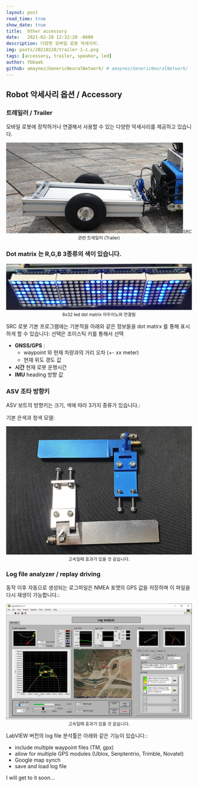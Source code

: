 ```yaml
---
layout: post
read_time: true
show_date: true
title:  Other accessory
date:   2021-02-28 12:32:20 -0600
description: 다양한 모바일 로봇 악세사리.
img: posts/20210228/trailer-1-c.png 
tags: [accessory, trailer, speaker, led]
author: Ybbaek
github: amaynez/GenericNeuralNetwork/ # amaynez/GenericNeuralNetwork/
---
```

## Robot 악세사리 옵션 / Accessory
### 트레일러 / Trailer
모바일 로봇에 장착하거나 연결해서 사용할 수 있는 다양한 악세사리를 제공하고 있습니다.
<center><img src="./assets/img/posts/20210228/trailer-4.png" width="480px"><small>SRC 관련 트레일러 (Trailer)</small></center>

### Dot matrix 는 R,G,B 3종류의 색이 있습니다.

<center><img src="./assets/img/posts/20210228/dot_matrix.png"><small>8x32 led dot matrix 아두이노와 연결됨</small></center>

SRC 로봇 기본 프로그램에는 기본적을 아래와 같은 정보들을 dot matirx 를 통해 표시하게 할 수 있습니다:
선택은 조이스틱 키를 통해서 선택
- **GNSS/GPS** :
    - waypoint 와 현재 차량과의 거리 오차 (+- xx meter)
    - 현재 위도 경도 값
- **시간** 현재 로봇 운행시간
- **IMU** heading 방향 값

### ASV 조타 방향키
ASV 보트의 방향키는 크기, 색에 따라 3가지 종류가 있습니다.:


기본 은색과 청색 모델:
<center><img src="./assets/img/posts/20210228/keying.png"><small>고속일때 효과가 있을 것 같습니다.</small></center>

### Log file analyzer / replay driving
동작 이후 자동으로 생성되는 로그파일은 NMEA 포맷의 GPS 값을 저장하며 이 파일을 다시 재생이 가능합니다.:

<center><img src="./assets/img/posts/20210228/log-replay.jpg"><small>고속일때 효과가 있을 것 같습니다.</small></center>

LabVIEW 버전의 log file 분석툴은 아래와 같은 기능이 있습니다.:

- include multiple waypoint files (TM, gpx)
- allow for multiple GPS modules (Ublox, Senptentrio, Trimble, Novatel)
- Google map synch
- save and load log file

I will get to it soon...